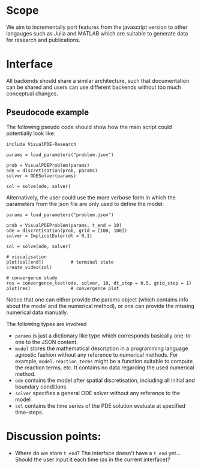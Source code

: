 # Scope

We aim to incrementally port features from the javascript version to other langauges
such as Julia and MATLAB which are suitable to generate data for research and publications.

# Interface 

All backends should share a similar architecture, such that documentation can be shared 
and users can use different backends without too much conceptual changes. 

## Pseudocode example 

The following pseudo code should show how the main script could potentially look like:

```
include VisualPDE-Research

params = load_parameters("problem.json")

prob = VisualPDEProblem(params)
ode = discretisation(prob, params) 
solver = ODESolver(params)

sol = solve(ode, solver)
```

Alternatively, the user could use the more verbose form in which the parameters from the json file are only used to define the model:

```
params = load_parameters("problem.json")

prob = VisualPDEProblem(params, t_end = 10)
ode = discretisation(prob, grid = [100, 100])
solver = ImplicitEuler(dt = 0.1)

sol = solve(ode, solver)

# visualisation
plot(sol[end])          # terminal state
create_video(sol)

# convergence study
res = convergence_test(ode, solver, 10, dt_step = 0.5, grid_step = 1)
plot(res)               # convergence plot
```
Notice that one can either provide the params object (which contains info about the model and the numerical method), or one can provide the missing numerical data manually.


The following types are involved
- `params` is just a dictionary like type which corresponds basically one-to-one to the JSON content.
- `model` stores the mathematical description in a programming language agnostic fashion without any reference to numerical methods. For example, `model.reaction_terms` might be a function suitable to compute the reaction terms, etc. It contains no data regarding the used numerical method.  
- `ode` contains the model after spatial discretisation, including all initial and boundary conditions.
- `solver` specifies a general ODE solver without any reference to the model
- `sol` contains the time series of the PDE solution evaluate at specified time-steps.

# Discussion points:

- Where do we store `t_end`? The interface doesn't have a `t_end` yet... Should the user input it each time (as in the current interface)?